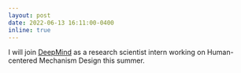 ```yaml
---
layout: post
date: 2022-06-13 16:11:00-0400
inline: true
---
```


I will join [DeepMind](https://deepmind.com/) as a research scientist intern working on Human-centered Mechanism Design this summer.

